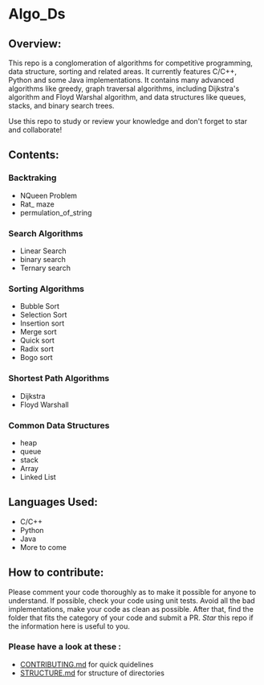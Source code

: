 # Algo_Ds


## Overview:
This repo is a conglomeration of algorithms for competitive programming, data structure, sorting and related areas. It currently features C/C++, Python and some Java implementations. It contains many advanced algorithms like greedy, graph traversal algorithms, including Dijkstra's algorithm and Floyd Warshal algorithm, and data structures like queues, stacks, and binary search trees.

Use this repo to study or review your knowledge and don't forget to star and collaborate!

## Contents:

### Backtraking
 - NQueen Problem
 - Rat_ maze
 - permulation_of_string
 
### Search Algorithms
 - Linear Search
 - binary search
 - Ternary search

### Sorting Algorithms

 - Bubble Sort
 - Selection Sort
 - Insertion sort
 - Merge sort
 - Quick sort
 - Radix sort
 - Bogo sort

### Shortest Path Algorithms

 - Dijkstra
 - Floyd Warshall

### Common Data Structures

 - heap
 - queue
 - stack
 - Array
 - Linked List

## Languages Used:

 - C/C++
 - Python
 - Java 
 - More to come

## How to contribute:

Please comment your code thoroughly as to make it possible for anyone to understand.
If possible, check your code using unit tests. 
Avoid all the bad implementations, make your code as clean as possible.
After that, find the folder that fits the category of your code and submit a PR.
*Star* this repo if the information here is useful to you.

### Please have a look at these :
 - [CONTRIBUTING.md](https://github.com/srbcheema1/Algo_Ds/blob/master/CONTRIBUTING.md) for quick quidelines
 - [STRUCTURE.md](https://github.com/srbcheema1/Algo_Ds/blob/master/STRUCTURE.md) for structure of directories
